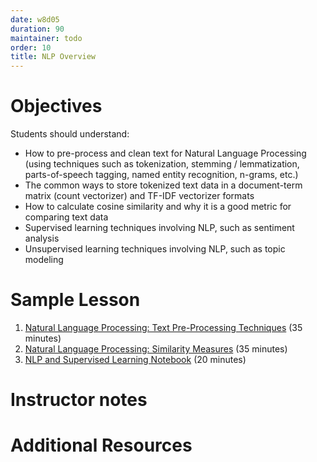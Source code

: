 ```yaml
---
date: w8d05
duration: 90
maintainer: todo
order: 10
title: NLP Overview
---
```


# Objectives

Students should understand:
* How to pre-process and clean text for Natural Language Processing (using techniques such as tokenization, stemming / lemmatization, parts-of-speech tagging, named entity recognition, n-grams, etc.)
* The common ways to store tokenized text data in a document-term matrix (count vectorizer) and TF-IDF vectorizer formats
* How to calculate cosine similarity and why it is a good metric for comparing text data
* Supervised learning techniques involving NLP, such as sentiment analysis
* Unsupervised learning techniques involving NLP, such as topic modeling

# Sample Lesson

1. [Natural Language Processing: Text Pre-Processing Techniques](NLP_Text_Preprocessing.pdf) (35 minutes)
2. [Natural Language Processing: Similarity Measures](NLP_Similarity_Measures.pdf) (35 minutes)
3. [NLP and Supervised Learning Notebook](NLP_Supervised_Learning.ipynb) (20 minutes)

# Instructor notes

# Additional Resources
